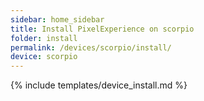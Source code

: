 ```yaml
---
sidebar: home_sidebar
title: Install PixelExperience on scorpio
folder: install
permalink: /devices/scorpio/install/
device: scorpio
---
```

{% include templates/device_install.md %}
